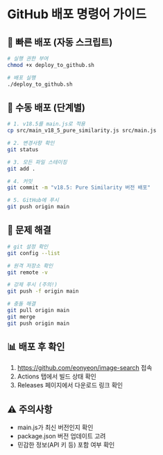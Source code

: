# GitHub 배포 명령어 가이드

## 🚀 빠른 배포 (자동 스크립트)
```bash
# 실행 권한 부여
chmod +x deploy_to_github.sh

# 배포 실행
./deploy_to_github.sh
```

## 📝 수동 배포 (단계별)
```bash
# 1. v18.5를 main.js로 적용
cp src/main_v18_5_pure_similarity.js src/main.js

# 2. 변경사항 확인
git status

# 3. 모든 파일 스테이징
git add .

# 4. 커밋
git commit -m "v18.5: Pure Similarity 버전 배포"

# 5. GitHub에 푸시
git push origin main
```

## 🔧 문제 해결
```bash
# git 설정 확인
git config --list

# 원격 저장소 확인
git remote -v

# 강제 푸시 (주의!)
git push -f origin main

# 충돌 해결
git pull origin main
git merge
git push origin main
```

## 📊 배포 후 확인
1. https://github.com/eonyeon/image-search 접속
2. Actions 탭에서 빌드 상태 확인
3. Releases 페이지에서 다운로드 링크 확인

## ⚠️ 주의사항
- main.js가 최신 버전인지 확인
- package.json 버전 업데이트 고려
- 민감한 정보(API 키 등) 포함 여부 확인
